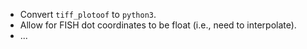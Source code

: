 
- Convert `tiff_plotoof` to `python3`.
- Allow for FISH dot coordinates to be float (i.e., need to interpolate).
- ...